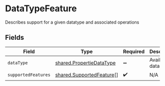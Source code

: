 # DataTypeFeature

Describes support for a given datatype and associated operations


## Fields

| Field                                                                       | Type                                                                        | Required                                                                    | Description                                                                 | Example                                                                     |
| --------------------------------------------------------------------------- | --------------------------------------------------------------------------- | --------------------------------------------------------------------------- | --------------------------------------------------------------------------- | --------------------------------------------------------------------------- |
| `dataType`                                                                  | [shared.PropertieDataType](../../../sdk/models/shared/propertiedatatype.md) | :heavy_minus_sign:                                                          | Available data types                                                        | invoices                                                                    |
| `supportedFeatures`                                                         | [shared.SupportedFeature](../../../sdk/models/shared/supportedfeature.md)[] | :heavy_check_mark:                                                          | N/A                                                                         |                                                                             |